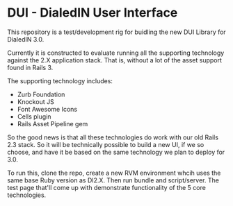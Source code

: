 # DUI - DialedIN User Interface #

This repository is a test/development rig for buidling the new DUI Library for DialedIN 3.0.

Currently it is constructed to evaluate running all the supporting technology against the 2.X application stack. That is, without a lot of the asset support found in Rails 3.

The supporting technology includes:

- Zurb Foundation
- Knockout JS
- Font Awesome Icons
- Cells plugin
- Rails Asset Pipeline gem

So the good news is that all these technologies do work with our old Rails 2.3 stack. So it will be technically possible to build a new UI, if we so choose, and have it be based on the same technology we plan to deploy for 3.0.

To run this, clone the repo, create a new RVM environment whcih uses the same base Ruby version as DI2.X. Then run bundle and script/server. The test page that'll come up with demonstrate functionality of the 5 core technologies.